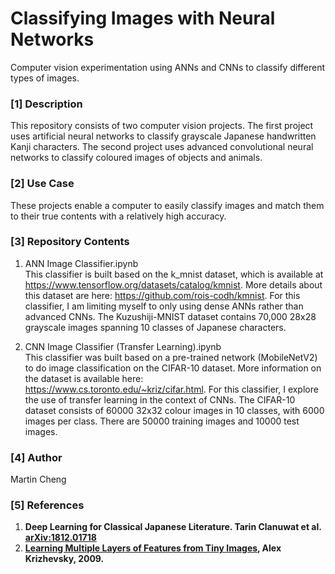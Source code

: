 # Classifying Images with Neural Networks
Computer vision experimentation using ANNs and CNNs to classify different types of images.


### [1] Description
This repository consists of two computer vision projects. The first project uses artificial neural networks to classify grayscale Japanese handwritten Kanji characters. The second project uses advanced convolutional neural networks to classify coloured images of objects and animals.


### [2] Use Case
These projects enable a computer to easily classify images and match them to their true contents with a relatively high accuracy.


### [3] Repository Contents
1) ANN Image Classifier.ipynb<br>
This classifier is built based on the k_mnist dataset, which is available at  https://www.tensorflow.org/datasets/catalog/kmnist. More details about this dataset are here: https://github.com/rois-codh/kmnist. For this classifier, I am limiting myself to only using dense ANNs rather than advanced CNNs. The Kuzushiji-MNIST dataset contains 70,000 28x28 grayscale images spanning 10 classes of Japanese characters.

2) CNN Image Classifier (Transfer Learning).ipynb<br>
This classifier was built based on a pre-trained network (MobileNetV2) to do image classification on the CIFAR-10 dataset. More information on the dataset is available here:  https://www.cs.toronto.edu/~kriz/cifar.html. For this classifier, I explore the use of transfer learning in the context of CNNs. The CIFAR-10 dataset consists of 60000 32x32 colour images in 10 classes, with 6000 images per class. There are 50000 training images and 10000 test images.


### [4] Author
Martin Cheng


### [5] References
1) **Deep Learning for Classical Japanese Literature. Tarin Clanuwat et al. [arXiv:1812.01718](https://arxiv.org/abs/1812.01718)**
2) **[Learning Multiple Layers of Features from Tiny Images](https://www.cs.toronto.edu/~kriz/learning-features-2009-TR.pdf), Alex Krizhevsky, 2009.**
